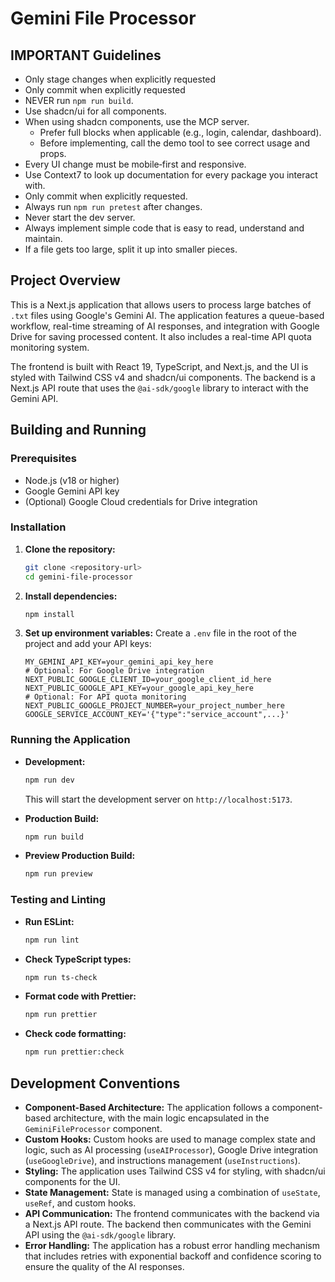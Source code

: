 # Gemini File Processor

## IMPORTANT Guidelines

- Only stage changes when explicitly requested
- Only commit when explicitly requested
- NEVER run `npm run build`.
- Use shadcn/ui for all components.
- When using shadcn components, use the MCP server.
  - Prefer full blocks when applicable (e.g., login, calendar, dashboard).
  - Before implementing, call the demo tool to see correct usage and props.
- Every UI change must be mobile‑first and responsive.
- Use Context7 to look up documentation for every package you interact with.
- Only commit when explicitly requested.
- Always run `npm run pretest` after changes.
- Never start the dev server.
- Always implement simple code that is easy to read, understand and maintain.
- If a file gets too large, split it up into smaller pieces.

## Project Overview

This is a Next.js application that allows users to process large batches of `.txt` files using Google's Gemini AI. The application features a queue-based workflow, real-time streaming of AI responses, and integration with Google Drive for saving processed content. It also includes a real-time API quota monitoring system.

The frontend is built with React 19, TypeScript, and Next.js, and the UI is styled with Tailwind CSS v4 and shadcn/ui components. The backend is a Next.js API route that uses the `@ai-sdk/google` library to interact with the Gemini API.

## Building and Running

### Prerequisites

- Node.js (v18 or higher)
- Google Gemini API key
- (Optional) Google Cloud credentials for Drive integration

### Installation

1. **Clone the repository:**

   ```bash
   git clone <repository-url>
   cd gemini-file-processor
   ```

2. **Install dependencies:**

   ```bash
   npm install
   ```

3. **Set up environment variables:**
   Create a `.env` file in the root of the project and add your API keys:

   ```env
   MY_GEMINI_API_KEY=your_gemini_api_key_here
   # Optional: For Google Drive integration
   NEXT_PUBLIC_GOOGLE_CLIENT_ID=your_google_client_id_here
   NEXT_PUBLIC_GOOGLE_API_KEY=your_google_api_key_here
   # Optional: For API quota monitoring
   NEXT_PUBLIC_GOOGLE_PROJECT_NUMBER=your_project_number_here
   GOOGLE_SERVICE_ACCOUNT_KEY='{"type":"service_account",...}'
   ```

### Running the Application

- **Development:**

  ```bash
  npm run dev
  ```

  This will start the development server on `http://localhost:5173`.

- **Production Build:**

  ```bash
  npm run build
  ```

- **Preview Production Build:**

  ```bash
  npm run preview
  ```

### Testing and Linting

- **Run ESLint:**

  ```bash
  npm run lint
  ```

- **Check TypeScript types:**

  ```bash
  npm run ts-check
  ```

- **Format code with Prettier:**

  ```bash
  npm run prettier
  ```

- **Check code formatting:**

  ```bash
  npm run prettier:check
  ```

## Development Conventions

- **Component-Based Architecture:** The application follows a component-based architecture, with the main logic encapsulated in the `GeminiFileProcessor` component.
- **Custom Hooks:** Custom hooks are used to manage complex state and logic, such as AI processing (`useAIProcessor`), Google Drive integration (`useGoogleDrive`), and instructions management (`useInstructions`).
- **Styling:** The application uses Tailwind CSS v4 for styling, with shadcn/ui components for the UI.
- **State Management:** State is managed using a combination of `useState`, `useRef`, and custom hooks.
- **API Communication:** The frontend communicates with the backend via a Next.js API route. The backend then communicates with the Gemini API using the `@ai-sdk/google` library.
- **Error Handling:** The application has a robust error handling mechanism that includes retries with exponential backoff and confidence scoring to ensure the quality of the AI responses.
